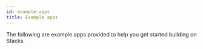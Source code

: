 ```yaml
---
id: example-apps
title: Example apps
---
```


The following are example apps provided to help you get started building on Stacks.
